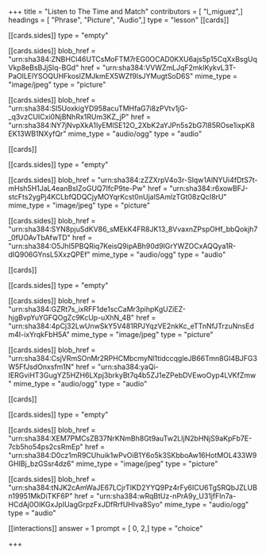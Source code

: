 +++
title = "Listen to The Time and Match"
contributors = [ "l_miguez",]
headings = [ "Phrase", "Picture", "Audio",]
type = "lesson"
[[cards]]

[[cards.sides]]
type = "empty"

[[cards.sides]]
blob_href = "urn:sha384:ZNBHCl46UTCsMoFTM7rEG0OCAD0KXU6ajs5p15CqXxBsgUqVkp8eBsBJjSlq-BGd"
href = "urn:sha384:VVWZmLJqF2mklKykvL3T-PaOlLElYSOQUHFkoslZMJkmEX5WZf9lsJYMugtSoD6S"
mime_type = "image/jpeg"
type = "picture"

[[cards.sides]]
blob_href = "urn:sha384:Sl5UoxkigYD958acuTMHfaG7i8zPVtv1jG-_q3vzCUICxi0NjBNhRx1RUm3KZ_jP"
href = "urn:sha384:NY7jNvpXkA1IyEMlSE12O_2XbK2aYJPn5s2bG7l85ROse1ixpK8EK13WB1NXyfQr"
mime_type = "audio/ogg"
type = "audio"

[[cards]]

[[cards.sides]]
type = "empty"

[[cards.sides]]
blob_href = "urn:sha384:zZZXrpV4o3r-Slqw1AlNYUi4fDtS7t-mHsh5H1JaL4eanBsIZoGUQ7lfcP9te-Pw"
href = "urn:sha384:r6xowBFJ-stcFts2ygPj4KCLbfQDQCjyMOYqrKcst0nUjalSAmlzTGt08zQcI8rU"
mime_type = "image/jpeg"
type = "picture"

[[cards.sides]]
blob_href = "urn:sha384:SYN8pjuSdKV86_sMEkK4FR8JK13_8VvaxnZPspOHf_bbQokjh7_0fUOAvTbAfwTD"
href = "urn:sha384:O5JhI5PBQRiq7KeisQ9ipABh90d9IGrYWZOCxAQQya1R-dIQ906GYnsL5XxzQPEf"
mime_type = "audio/ogg"
type = "audio"

[[cards]]

[[cards.sides]]
type = "empty"

[[cards.sides]]
blob_href = "urn:sha384:GZRt7s_ixRFF1de1scCaMr3pihpKgUZiEZ-hjgBvpYuYGFQOgZc9KcUp-uXhN_4B"
href = "urn:sha384:4pCj32LwUnwSkY5V481RPJYqzVE2nkKc_eTTnNfJTrzuNnsEdm4I-ixYrqkFbH5A"
mime_type = "image/jpeg"
type = "picture"

[[cards.sides]]
blob_href = "urn:sha384:CsjVRmSOnMr2RPHCMbcmyNl1tidccqgleJB66Tmn8GI4BJFG3W5FfJsdOnxsfm1N"
href = "urn:sha384:yaQi-IERGviHT3GugYZ5HZH6LXpj3brkyBt7q4b5ZJ1eZPebDVEwoOyp4LVKfZmw"
mime_type = "audio/ogg"
type = "audio"

[[cards]]

[[cards.sides]]
type = "empty"

[[cards.sides]]
blob_href = "urn:sha384:XEM7PMCsZB37NrKNmBh8Gt9auTw2LIjN2bHNjS9aKpFb7E-7cb5ho54ps2csRmEp"
href = "urn:sha384:D0cz1mR9CUhuik1wPvOiB1Y6o5k3SKbboAw16HotMOL433W9GHIBj_bzGSsr4dz6"
mime_type = "image/jpeg"
type = "picture"

[[cards.sides]]
blob_href = "urn:sha384:tNJK2cAmWaJE67LCjrTIKD2YYQ9Pz4rFy6ICU6TgSRQbJZLUBn19951MkDiTKF6P"
href = "urn:sha384:wRqBtUz-nPrA9y_U31jfFln7a-HCdAj0OIKGxJpIUagGrpzFxJDfRrfUHIva8Syo"
mime_type = "audio/ogg"
type = "audio"

[[interactions]]
answer = 1
prompt = [ 0, 2,]
type = "choice"

+++
